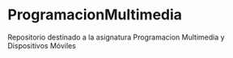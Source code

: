 # ProgramacionMultimedia
 Repositorio destinado a la asignatura Programacion Multimedia y Dispositivos Móviles
